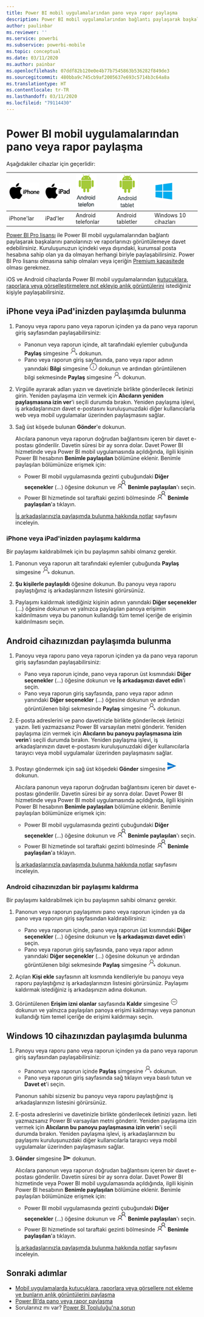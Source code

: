 ```yaml
---
title: Power BI mobil uygulamalarından pano veya rapor paylaşma
description: Power BI mobil uygulamalarından bağlantı paylaşarak başkalarını panolarınızı ve raporlarınızı görüntülemeye davet edin. Nasıl yapıldığını öğrenin.
author: paulinbar
ms.reviewer: ''
ms.service: powerbi
ms.subservice: powerbi-mobile
ms.topic: conceptual
ms.date: 03/11/2020
ms.author: painbar
ms.openlocfilehash: 07ddf82b120e0e4b77b7545863b536282f849de3
ms.sourcegitcommit: 480bba9c745cb9af2005637e693c5714b3c64a8a
ms.translationtype: HT
ms.contentlocale: tr-TR
ms.lasthandoff: 03/11/2020
ms.locfileid: "79114430"
---
```

# <a name="share-a-dashboard-or-report-from-the-power-bi-mobile-apps"></a>Power BI mobil uygulamalarından pano veya rapor paylaşma
Aşağıdakiler cihazlar için geçerlidir:

| ![iPhone](./media/mobile-share-dashboard-from-the-mobile-apps/iphone-logo-50-px.png) | ![iPad](./media/mobile-share-dashboard-from-the-mobile-apps/ipad-logo-50-px.png) | ![Android telefon](./media/mobile-share-dashboard-from-the-mobile-apps/android-phone-logo-50-px.png) | ![Android tablet](./media/mobile-share-dashboard-from-the-mobile-apps/android-tablet-logo-50-px.png) | ![Windows 10](./media/mobile-share-dashboard-from-the-mobile-apps/win-10-logo-50-px.png) |
|:--- |:--- |:--- |:--- |:--- |
| iPhone'lar |iPad'ler |Android telefonlar |Android tabletler |Windows 10 cihazları |

[Power BI Pro lisansı](../../service-features-license-type.md) ile Power BI mobil uygulamalarından bağlantı paylaşarak başkalarını panolarınızı ve raporlarınızı görüntülemeye davet edebilirsiniz. Kuruluşunuzun içindeki veya dışındaki, kurumsal posta hesabına sahip olan ya da olmayan herhangi biriyle paylaşabilirsiniz. Power BI Pro lisansı olmasına sahip olmaları veya içeriğin [Premium kapasitede](../../service-premium-what-is.md) olması gerekmez.

iOS ve Android cihazlarda Power BI mobil uygulamalarından [kutucuklara, raporlara veya görselleştirmelere not ekleyip anlık görüntülerini](mobile-annotate-and-share-a-tile-from-the-mobile-apps.md) istediğiniz kişiyle paylaşabilirsiniz. 

## <a name="share-from-your-iphone-or-ipad"></a>iPhone veya iPad'inizden paylaşımda bulunma

1. Panoyu veya raporu pano veya raporun içinden ya da pano veya raporun giriş sayfasından paylaşabilirsiniz:
    *  Panonun veya raporun içinde, alt tarafındaki eylemler çubuğunda **Paylaş** simgesine ![davet et simgesi](././media/mobile-share-dashboard-from-the-mobile-apps/power-bi-android-invite-icon-ss.png) dokunun.
    *  Pano veya raporun giriş sayfasında, pano veya rapor adının yanındaki **Bilgi** simgesine ![Daha fazla bilgi](./media/mobile-share-dashboard-from-the-mobile-apps/power-bi-more-info-icon.png) dokunun ve ardından görüntülenen bilgi sekmesinde **Paylaş** simgesine ![Davet et simgesi](./media/mobile-share-dashboard-from-the-mobile-apps/power-bi-android-invite-icon-ss.png) dokunun.
2. Virgülle ayırarak adları yazın ve davetinizle birlikte gönderilecek iletinizi girin. Yeniden paylaşıma izin vermek için **Alıcıların yeniden paylaşmasına izin ver**'i seçili durumda bırakın. Yeniden paylaşma işlevi, iş arkadaşlarınızın davet e-postasını kuruluşunuzdaki diğer kullanıcılarla web veya mobil uygulamalar üzerinden paylaşmasını sağlar.
3. Sağ üst köşede bulunan **Gönder**'e dokunun.
   
   Alıcılara panonun veya raporun doğrudan bağlantısını içeren bir davet e-postası gönderilir. Davetin süresi bir ay sonra dolar. Davet Power BI hizmetinde veya Power BI mobil uygulamasında açıldığında, ilgili kişinin Power BI hesabının **Benimle paylaşılan** bölümüne eklenir. Benimle paylaşılan bölümünüze erişmek için:
   
   * Power BI mobil uygulamasında gezinti çubuğundaki **Diğer seçenekler** (...) öğesine dokunun ve ![Benimle paylaşılan](./././media/mobile-share-dashboard-from-the-mobile-apps/power-bi-shared-with-me-icon.png) **Benimle paylaşılan**'ı seçin.
   * Power BI hizmetinde sol taraftaki gezinti bölmesinde ![Benimle paylaşılan](./././media/mobile-share-dashboard-from-the-mobile-apps/power-bi-shared-with-me-icon.png) **Benimle paylaşılan**'a tıklayın.
   
   [İş arkadaşlarınızla paylaşımda bulunma hakkında notlar](../../service-share-dashboards.md) sayfasını inceleyin.

### <a name="unshare-from-your-iphone-or-ipad"></a>iPhone veya iPad'inizden paylaşımı kaldırma
Bir paylaşımı kaldırabilmek için bu paylaşımın sahibi olmanız gerekir.

1. Panonun veya raporun alt tarafındaki eylemler çubuğunda **Paylaş** simgesine ![Paylaş simgesi](././media/mobile-share-dashboard-from-the-mobile-apps/power-bi-android-invite-icon-ss.png) dokunun.
2. **Şu kişilerle paylaşıldı** öğesine dokunun. Bu panoyu veya raporu paylaştığınız iş arkadaşlarınızın listesini görürsünüz.

3. Paylaşımı kaldırmak istediğiniz kişinin adının yanındaki **Diğer seçenekler** (...) öğesine dokunun ve yalnızca paylaşılan panoya erişimin kaldırılmasını veya bu panonun kullandığı tüm temel içeriğe de erişimin kaldırılmasını seçin.



## <a name="share-from-your-android-device"></a>Android cihazınızdan paylaşımda bulunma
1. Panoyu veya raporu pano veya raporun içinden ya da pano veya raporun giriş sayfasından paylaşabilirsiniz:
    *  Pano veya raporun içinde, pano veya raporun üst kısmındaki **Diğer seçenekler** (...) öğesine dokunun ve **İş arkadaşınızı davet edin**'i seçin.
    *  Pano veya raporun giriş sayfasında, pano veya rapor adının yanındaki **Diğer seçenekler** (...) öğesine dokunun ve ardından görüntülenen bilgi sekmesinde **Paylaş** simgesine ![Davet et simgesi](./media/mobile-share-dashboard-from-the-mobile-apps/power-bi-android-invite-icon-ss.png) dokunun.
 
2. E-posta adreslerini ve pano davetinizle birlikte gönderilecek iletinizi yazın. İleti yazmazsanız Power BI varsayılan metni gönderir. Yeniden paylaşıma izin vermek için **Alıcıların bu panoyu paylaşmasına izin verin**'i seçili durumda bırakın. Yeniden paylaşma işlevi, iş arkadaşlarınızın davet e-postasını kuruluşunuzdaki diğer kullanıcılarla tarayıcı veya mobil uygulamalar üzerinden paylaşmasını sağlar.
   
3. Postayı göndermek için sağ üst köşedeki **Gönder** simgesine ![Gönder simgesi](./media/mobile-share-dashboard-from-the-mobile-apps/power-bi-android-send-icon.png) dokunun.
   
    Alıcılara panonun veya raporun doğrudan bağlantısını içeren bir davet e-postası gönderilir. Davetin süresi bir ay sonra dolar. Davet Power BI hizmetinde veya Power BI mobil uygulamasında açıldığında, ilgili kişinin Power BI hesabının **Benimle paylaşılan** bölümüne eklenir. Benimle paylaşılan bölümünüze erişmek için:
   * Power BI mobil uygulamasında gezinti çubuğundaki **Diğer seçenekler** (...) öğesine dokunun ve ![Benimle paylaşılan](./././media/mobile-share-dashboard-from-the-mobile-apps/power-bi-shared-with-me-icon.png) **Benimle paylaşılan**'ı seçin.
   * Power BI hizmetinde sol taraftaki gezinti bölmesinde ![Benimle paylaşılan](./././media/mobile-share-dashboard-from-the-mobile-apps/power-bi-shared-with-me-icon.png) **Benimle paylaşılan**'a tıklayın.
   
   [İş arkadaşlarınızla paylaşımda bulunma hakkında notlar](../../service-share-dashboards.md) sayfasını inceleyin.


### <a name="unshare-from-your-android-device"></a>Android cihazınızdan bir paylaşımı kaldırma
Bir paylaşımı kaldırabilmek için bu paylaşımın sahibi olmanız gerekir.

1. Panonun veya raporun paylaşımını pano veya raporun içinden ya da pano veya raporun giriş sayfasından kaldırabilirsiniz:
    *  Pano veya raporun içinde, pano veya raporun üst kısmındaki **Diğer seçenekler** (...) öğesine dokunun ve **İş arkadaşınızı davet edin**'i seçin.
    *  Pano veya raporun giriş sayfasında, pano veya rapor adının yanındaki **Diğer seçenekler** (...) öğesine dokunun ve ardından görüntülenen bilgi sekmesinde **Paylaş** simgesine ![Davet et simgesi](./media/mobile-share-dashboard-from-the-mobile-apps/power-bi-android-invite-icon-ss.png) dokunun.

2. Açılan **Kişi ekle** sayfasının alt kısmında kendileriyle bu panoyu veya raporu paylaştığınız iş arkadaşlarınızın listesini görürsünüz. Paylaşımı kaldırmak istediğiniz iş arkadaşınızın adına dokunun.
3. Görüntülenen **Erişim izni olanlar** sayfasında **Kaldır** simgesine ![Kaldır simgesi](./media/mobile-share-dashboard-from-the-mobile-apps/power-bi-android-remove-icon.png) dokunun ve yalnızca paylaşılan panoya erişimi kaldırmayı veya panonun kullandığı tüm temel içeriğe de erişimi kaldırmayı seçin.

## <a name="share-from-your-windows-10-device"></a>Windows 10 cihazınızdan paylaşımda bulunma

1. Panoyu veya raporu pano veya raporun içinden ya da pano veya raporun giriş sayfasından paylaşabilirsiniz:
    * Panonun veya raporun içinde **Paylaş** simgesine ![Davet et simgesi](./media/mobile-share-dashboard-from-the-mobile-apps/power-bi-android-invite-icon-ss.png) dokunun.
    * Pano veya raporun giriş sayfasında sağ tıklayın veya basılı tutun ve **Davet et**'i seçin.
   
   Panonun sahibi sizseniz bu panoyu veya raporu paylaştığınız iş arkadaşlarınızın listesini görürsünüz.

2. E-posta adreslerini ve davetinizle birlikte gönderilecek iletinizi yazın. İleti yazmazsanız Power BI varsayılan metni gönderir. Yeniden paylaşıma izin vermek için **Alıcıların bu panoyu paylaşmasına izin verin**'i seçili durumda bırakın. Yeniden paylaşma işlevi, iş arkadaşlarınızın bu paylaşımı kuruluşunuzdaki diğer kullanıcılarla tarayıcı veya mobil uygulamalar üzerinden paylaşmasını sağlar.
   
3. **Gönder** simgesine ![Gönder simgesi](./media/mobile-share-dashboard-from-the-mobile-apps/pbi_win10ph_sendicon.png) dokunun.
   
    Alıcılara panonun veya raporun doğrudan bağlantısını içeren bir davet e-postası gönderilir. Davetin süresi bir ay sonra dolar. Davet Power BI hizmetinde veya Power BI mobil uygulamasında açıldığında, ilgili kişinin Power BI hesabının **Benimle paylaşılan** bölümüne eklenir. Benimle paylaşılan bölümünüze erişmek için:
   
   * Power BI mobil uygulamasında gezinti çubuğundaki **Diğer seçenekler** (...) öğesine dokunun ve ![Benimle paylaşılan](./././media/mobile-share-dashboard-from-the-mobile-apps/power-bi-shared-with-me-icon.png) **Benimle paylaşılan**'ı seçin.
   * Power BI hizmetinde sol taraftaki gezinti bölmesinde ![Benimle paylaşılan](./././media/mobile-share-dashboard-from-the-mobile-apps/power-bi-shared-with-me-icon.png) **Benimle paylaşılan**'a tıklayın.
   
   [İş arkadaşlarınızla paylaşımda bulunma hakkında notlar](../../service-share-dashboards.md) sayfasını inceleyin.

## <a name="next-steps"></a>Sonraki adımlar
* [Mobil uygulamalarda kutucuklara, raporlara veya görsellere not ekleme ve bunların anlık görüntülerini paylaşma](mobile-annotate-and-share-a-tile-from-the-mobile-apps.md)
* [Power BI’da pano veya rapor paylaşma](../../service-share-dashboards.md)
* Sorularınız mı var? [Power BI Topluluğu'na sorun](https://community.powerbi.com/)

